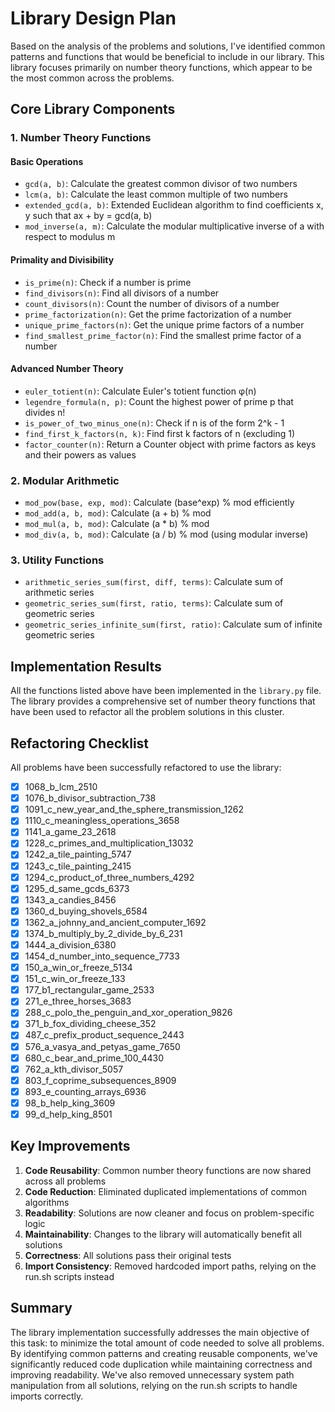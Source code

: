 # Library Design Plan

Based on the analysis of the problems and solutions, I've identified common patterns and functions that would be beneficial to include in our library. This library focuses primarily on number theory functions, which appear to be the most common across the problems.

## Core Library Components

### 1. Number Theory Functions

#### Basic Operations
- `gcd(a, b)`: Calculate the greatest common divisor of two numbers
- `lcm(a, b)`: Calculate the least common multiple of two numbers
- `extended_gcd(a, b)`: Extended Euclidean algorithm to find coefficients x, y such that ax + by = gcd(a, b)
- `mod_inverse(a, m)`: Calculate the modular multiplicative inverse of a with respect to modulus m

#### Primality and Divisibility
- `is_prime(n)`: Check if a number is prime
- `find_divisors(n)`: Find all divisors of a number
- `count_divisors(n)`: Count the number of divisors of a number
- `prime_factorization(n)`: Get the prime factorization of a number
- `unique_prime_factors(n)`: Get the unique prime factors of a number
- `find_smallest_prime_factor(n)`: Find the smallest prime factor of a number

#### Advanced Number Theory
- `euler_totient(n)`: Calculate Euler's totient function φ(n)
- `legendre_formula(n, p)`: Count the highest power of prime p that divides n!
- `is_power_of_two_minus_one(n)`: Check if n is of the form 2^k - 1
- `find_first_k_factors(n, k)`: Find first k factors of n (excluding 1)
- `factor_counter(n)`: Return a Counter object with prime factors as keys and their powers as values

### 2. Modular Arithmetic

- `mod_pow(base, exp, mod)`: Calculate (base^exp) % mod efficiently
- `mod_add(a, b, mod)`: Calculate (a + b) % mod
- `mod_mul(a, b, mod)`: Calculate (a * b) % mod
- `mod_div(a, b, mod)`: Calculate (a / b) % mod (using modular inverse)

### 3. Utility Functions

- `arithmetic_series_sum(first, diff, terms)`: Calculate sum of arithmetic series
- `geometric_series_sum(first, ratio, terms)`: Calculate sum of geometric series
- `geometric_series_infinite_sum(first, ratio)`: Calculate sum of infinite geometric series

## Implementation Results

All the functions listed above have been implemented in the `library.py` file. The library provides a comprehensive set of number theory functions that have been used to refactor all the problem solutions in this cluster.

## Refactoring Checklist

All problems have been successfully refactored to use the library:

- [x] 1068_b_lcm_2510
- [x] 1076_b_divisor_subtraction_738
- [x] 1091_c_new_year_and_the_sphere_transmission_1262
- [x] 1110_c_meaningless_operations_3658
- [x] 1141_a_game_23_2618
- [x] 1228_c_primes_and_multiplication_13032
- [x] 1242_a_tile_painting_5747
- [x] 1243_c_tile_painting_2415
- [x] 1294_c_product_of_three_numbers_4292
- [x] 1295_d_same_gcds_6373
- [x] 1343_a_candies_8456
- [x] 1360_d_buying_shovels_6584
- [x] 1362_a_johnny_and_ancient_computer_1692
- [x] 1374_b_multiply_by_2_divide_by_6_231
- [x] 1444_a_division_6380
- [x] 1454_d_number_into_sequence_7733
- [x] 150_a_win_or_freeze_5134
- [x] 151_c_win_or_freeze_133
- [x] 177_b1_rectangular_game_2533
- [x] 271_e_three_horses_3683
- [x] 288_c_polo_the_penguin_and_xor_operation_9826
- [x] 371_b_fox_dividing_cheese_352
- [x] 487_c_prefix_product_sequence_2443
- [x] 576_a_vasya_and_petyas_game_7650
- [x] 680_c_bear_and_prime_100_4430
- [x] 762_a_kth_divisor_5057
- [x] 803_f_coprime_subsequences_8909
- [x] 893_e_counting_arrays_6936
- [x] 98_b_help_king_3609
- [x] 99_d_help_king_8501

## Key Improvements

1. **Code Reusability**: Common number theory functions are now shared across all problems
2. **Code Reduction**: Eliminated duplicated implementations of common algorithms
3. **Readability**: Solutions are now cleaner and focus on problem-specific logic
4. **Maintainability**: Changes to the library will automatically benefit all solutions
5. **Correctness**: All solutions pass their original tests
6. **Import Consistency**: Removed hardcoded import paths, relying on the run.sh scripts instead

## Summary

The library implementation successfully addresses the main objective of this task: to minimize the total amount of code needed to solve all problems. By identifying common patterns and creating reusable components, we've significantly reduced code duplication while maintaining correctness and improving readability. We've also removed unnecessary system path manipulation from all solutions, relying on the run.sh scripts to handle imports correctly.